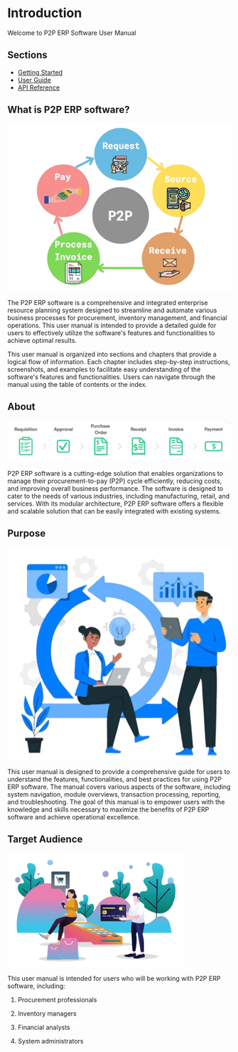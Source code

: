 # **Introduction**

Welcome to P2P ERP Software User Manual

## **Sections**
- [Getting Started](getting-started/introduction.md)
- [User Guide](user-guide/overview.md)
- [API Reference](api/api-overview.md)

## **What is P2P ERP software?**

![Intro](images/intro.png)

The P2P ERP software is a comprehensive and integrated enterprise resource planning system designed to streamline and automate various business processes for procurement, inventory management, and financial operations. This user manual is intended to provide a detailed guide for users to effectively utilize the software's features and functionalities to achieve optimal results.

This user manual is organized into sections and chapters that provide a logical flow of information. Each chapter includes step-by-step instructions, screenshots, and examples to facilitate easy understanding of the software's features and functionalities. Users can navigate through the manual using the table of contents or the index.

## **About**

![Intro](images/about.png)

P2P ERP software is a cutting-edge solution that enables organizations to manage their procurement-to-pay (P2P) cycle efficiently, reducing costs, and improving overall business performance. The software is designed to cater to the needs of various industries, including manufacturing, retail, and services. With its modular architecture, P2P ERP software offers a flexible and scalable solution that can be easily integrated with existing systems.

## **Purpose**

![Intro](images/aboutus.png)

This user manual is designed to provide a comprehensive guide for users to understand the features, functionalities, and best practices for using P2P ERP software. The manual covers various aspects of the software, including system navigation, module overviews, transaction processing, reporting, and troubleshooting. The goal of this manual is to empower users with the knowledge and skills necessary to maximize the benefits of P2P ERP software and achieve operational excellence.

## **Target Audience**

<img src="images/aud.png" alt="Intro" width="400"/>

This user manual is intended for users who will be working with P2P ERP software, including: 


1. Procurement professionals 

2. Inventory managers 

3. Financial analysts 

4. System administrators 

